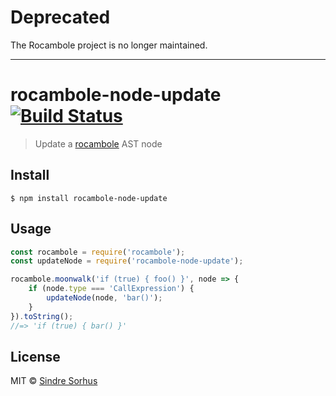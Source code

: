 # Deprecated

The Rocambole project is no longer maintained.

---

# rocambole-node-update [![Build Status](https://travis-ci.org/sindresorhus/rocambole-node-update.svg?branch=master)](https://travis-ci.org/sindresorhus/rocambole-node-update)

> Update a [rocambole](https://github.com/millermedeiros/rocambole) AST node


## Install

```
$ npm install rocambole-node-update
```


## Usage

```js
const rocambole = require('rocambole');
const updateNode = require('rocambole-node-update');

rocambole.moonwalk('if (true) { foo() }', node => {
	if (node.type === 'CallExpression') {
		updateNode(node, 'bar()');
	}
}).toString();
//=> 'if (true) { bar() }'
```


## License

MIT © [Sindre Sorhus](https://sindresorhus.com)
